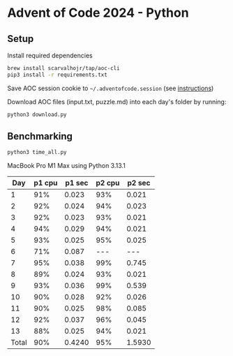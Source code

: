 # Advent of Code 2024 - Python

## Setup

Install required dependencies
``` sh
brew install scarvalhojr/tap/aoc-cli
pip3 install -r requirements.txt
```

Save AOC session cookie to `~/.adventofcode.session` (see [instructions](https://github.com/scarvalhojr/aoc-cli?tab=readme-ov-file#session-cookie-))

Download AOC files (input.txt, puzzle.md) into each day's folder by running:
``` sh
python3 download.py
```

## Benchmarking
``` sh
python3 time_all.py
```

MacBook Pro M1 Max using Python 3.13.1

| Day | p1 cpu | p1 sec | p2 cpu | p2 sec |
| --- | --- | --- | --- | --- |
| 1 | 91% | 0.023 | 93% | 0.021 |
| 2 | 92% | 0.024 | 94% | 0.023 |
| 3 | 92% | 0.023 | 93% | 0.021 |
| 4 | 94% | 0.029 | 94% | 0.021 |
| 5 | 93% | 0.025 | 95% | 0.025 |
| 6 | 71% | 0.087 | --- | --- |
| 7 | 95% | 0.038 | 99% | 0.745 |
| 8 | 89% | 0.024 | 93% | 0.021 |
| 9 | 93% | 0.036 | 99% | 0.539 |
| 10 | 90% | 0.028 | 92% | 0.026 |
| 11 | 90% | 0.025 | 98% | 0.085 |
| 12 | 92% | 0.037 | 96% | 0.045 |
| 13 | 88% | 0.025 | 94% | 0.021 |
| Total | 90% | 0.4240 | 95% | 1.5930 |